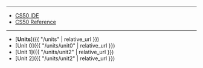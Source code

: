 ***

* [CS50 IDE](https://cs50.io/)
* [CS50 Reference](https://reference.cs50.net/)

***
<!---
* [Status Page](https://cs50.statuspage.io/)
* [Style Guide](https://cs50.readthedocs.io/style/c/)


***

* [C Block]({{ "/periods/c" | relative_url }})
* [F Block]({{ "/periods/f" | relative_url }})

***

* [Syllabus]({{ "/syllabus" | relative_url }})
* [Tools]({{ "/tools" | relative_url }})
--->

* [**Units**]({{ "/units" | relative_url }})
* [Unit 0]({{ "/units/unit0" | relative_url }})
* [Unit 1]({{ "/units/unit2" | relative_url }})
* [Unit 2]({{ "/units/unit2" | relative_url }})
